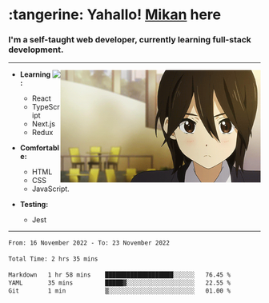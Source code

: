 <h1> :tangerine: Yahallo! <a href="https://twitter.com/mika__alpha">Mikan</a> here</h1>

### I'm a self-taught web developer, currently learning full-stack development.

---

<img src='assets/inaba_hype.gif' align='right' width='400'>

<a href='https://discord.com/users/1029464575604699166'>
<img src='https://lanyard.cnrad.dev/api/1029464575604699166' align='right'>
</a>

- **Learning:**

  - React
  - TypeScript
  - Next.js
  - Redux

- **Comfortable:**
  - HTML
  - CSS
  - JavaScript.
- **Testing:**
  - Jest

---

 <!--START_SECTION:waka-->

```text
From: 16 November 2022 - To: 23 November 2022

Total Time: 2 hrs 35 mins

Markdown   1 hr 58 mins    ███████████████████░░░░░░   76.45 %
YAML       35 mins         █████▓░░░░░░░░░░░░░░░░░░░   22.55 %
Git        1 min           ▒░░░░░░░░░░░░░░░░░░░░░░░░   01.00 %
```

<!--END_SECTION:waka-->
